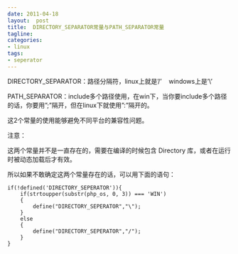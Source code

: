 ```yaml
---
date: 2011-04-18
layout:  post
title:  DIRECTORY_SEPARATOR常量与PATH_SEPARATOR常量
tagline:
categories:
- linux
tags:
- seperator
---
```

DIRECTORY_SEPARATOR：路径分隔符，linux上就是’/’    windows上是’\’

PATH_SEPARATOR：include多个路径使用，在win下，当你要include多个路径的话，你要用”;”隔开，但在linux下就使用”:”隔开的。

这2个常量的使用能够避免不同平台的兼容性问题。

注意：

这两个常量并不是一直存在的，需要在编译的时候包含 Directory 库，或者在运行时被动态加载后才有效。

所以如果不敢确定这两个常量存在的话，可以用下面的语句：




    if(!defined('DIRECTORY_SEPERATOR')){
        if(strtoupper(substr(php_os, 0, 3)) === 'WIN')
        {
            define("DIRECTORY_SEPERATOR","\");
        }
        else
        {
            define("DIRECTORY_SEPERATOR","/");
        }
    }
